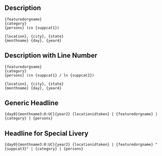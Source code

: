 ## Description
```
{featuredorgname}
{category}
{persons} (cn {suppcat1})

{location}, {city}, {state}
{monthname} {day}, {year4}
```

## Description with Line Number
```
{featuredorgname}
{category}
{persons} (cn {suppcat1} / ln {suppcat2})

{location}, {city}, {state}
{monthname} {day}, {year4}
```

## Generic Headline
```
{day0}{monthname3:0:UC}{year2} {locationidtaken} | {featuredorgname} | {category} | {persons}
```

## Headline for Special Livery
```
{day0}{monthname3:0:UC}{year2} {locationidtaken} | {featuredorgname} "{suppcat3}" | {category} | {persons}
```
